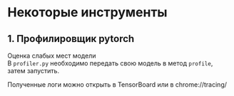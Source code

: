 # Некоторые инструменты

## 1. Профилировщик pytorch
Оценка слабых мест модели  
В `profiler.py` необходимо передать свою модель в метод `profile`, затем запустить.  

Полученные логи можно открыть в TensorBoard или в chrome://tracing/
